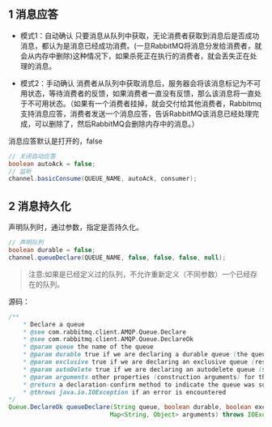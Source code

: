 ## 1 消息应答

- 模式1：自动确认
只要消息从队列中获取，无论消费者获取到消息后是否成功消息，都认为是消息已经成功消费。(一旦RabbitMQ将消息分发给消费者，就会从内存中删除)这种情况下，如果杀死正在执行的消费者，就会丢失正在处理的消息。

- 模式2：手动确认
消费者从队列中获取消息后，服务器会将该消息标记为不可用状态，等待消费者的反馈，如果消费者一直没有反馈，那么该消息将一直处于不可用状态。（如果有一个消费者挂掉，就会交付给其他消费者，Rabbitmq支持消息应答，消费者发送一个消息应答，告诉RabbitMQ该消息已经处理完成，可以删除了，然后RabbitMQ会删除内存中的消息。）

消息应答默认是打开的，false

```java
// 关闭自动应答
boolean autoAck = false;
// 监听
channel.basicConsume(QUEUE_NAME, autoAck, consumer);
```

## 2 消息持久化

声明队列时，通过参数，指定是否持久化。

```Java
// 声明队列
boolean durable = false;
channel.queueDeclare(QUEUE_NAME, false, false, false, null);
```
>注意:如果是已经定义过的队列，不允许重新定义（不同参数）一个已经存在的队列。

       
源码：
``` JAVA
/**
    * Declare a queue
    * @see com.rabbitmq.client.AMQP.Queue.Declare
    * @see com.rabbitmq.client.AMQP.Queue.DeclareOk
    * @param queue the name of the queue
    * @param durable true if we are declaring a durable queue (the queue will survive a server restart)
    * @param exclusive true if we are declaring an exclusive queue (restricted to this connection)
    * @param autoDelete true if we are declaring an autodelete queue (server will delete it when no longer in use)
    * @param arguments other properties (construction arguments) for the queue
    * @return a declaration-confirm method to indicate the queue was successfully declared
    * @throws java.io.IOException if an error is encountered
*/
Queue.DeclareOk queueDeclare(String queue, boolean durable, boolean exclusive, boolean autoDelete,
                            Map<String, Object> arguments) throws IOException;
```
